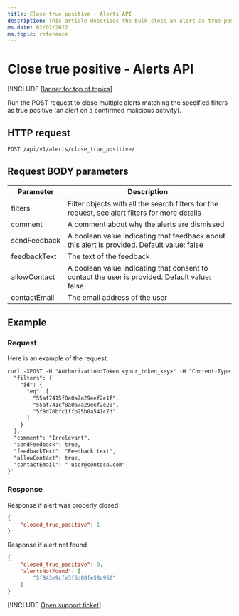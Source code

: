 ```yaml
---
title: Close true positive - Alerts API
description: This article describes the bulk close an alert as true positive request in the Defender for Cloud Apps Alerts API.
ms.date: 02/02/2022
ms.topic: reference
---
```

# Close true positive - Alerts API

[!INCLUDE [Banner for top of topics](includes/banner.md)]

Run the POST request to close multiple alerts matching the specified filters as true positive (an alert on a confirmed malicious activity).

## HTTP request

```rest
POST /api/v1/alerts/close_true_positive/
```

## Request BODY parameters

| Parameter | Description |
| --- | --- |
| filters | Filter objects with all the search filters for the request, see [alert filters](api-alerts.md#filters) for more details |
| comment | A comment about why the alerts are dismissed |
| sendFeedback | A boolean value indicating that feedback about this alert is provided. Default value: false |
| feedbackText | The text of the feedback |
| allowContact | A boolean value indicating that consent to contact the user is provided. Default value: false |
| contactEmail | The email address of the user |

## Example

### Request

Here is an example of the request.

```rest
curl -XPOST -H "Authorization:Token <your_token_key>" -H "Content-Type: application/json" "https://<tenant_id>.<tenant_region>.contoso.com/api/v1/alerts/close_true_positive" -d '{
  "filters": {
    "id": {
      "eq": [
        "55af7415f8a0a7a29eef2e1f",
        "55af741cf8a0a7a29eef2e20",
        "5f8d70bfc1ffb25b0a541c7d"
      ]
    }
  },
  "comment": "Irrelevant",
  "sendFeedback": true,
  "feedbackText": "Feedback text",
  "allowContact": true,
  "contactEmail": " user@contoso.com"
}'
```

### Response

Response if alert was properly closed

```json
{
    "closed_true_positive": 1
}
```

Response if alert not found

```json
{
    "closed_true_positive": 0,
    "alertsNotFound": [
        "5f843e9cfe3f6d80fe58a962"
    ]
}
```

[!INCLUDE [Open support ticket](includes/support.md)]
